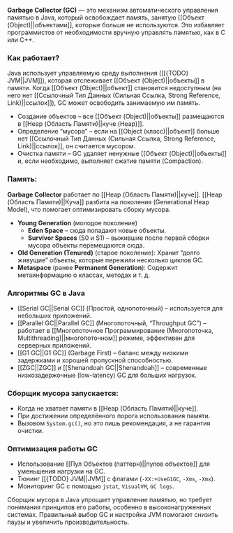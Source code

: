 
**Garbage Collector (GC)** — это механизм автоматического управления памятью в Java, который освобождает память, занятую [[Объект (Object)||объектами]], которые больше не используются. Это избавляет программистов от необходимости вручную управлять памятью, как в C или C++.

### Как работает?

Java использует управляемую среду выполнения ([[{TODO} JVM||JVM]]), которая отслеживает [[Объект (Object)||объекты]] в памяти. Когда [[Объект (Object)||объект]] становится недоступным (на него нет [[Ссылочный Тип Данных (Сильная Ссылка, Strong Reference, Link)||ссылок]]), GC может освободить занимаемую им память.

- Создание объектов – все [[Объект (Object)||объекты]] размещаются в [[Heap (Область Памяти)||куче (Heap)]].
- Определение “мусора” – если на [[Object (класс)||объект]] больше нет [[Ссылочный Тип Данных (Сильная Ссылка, Strong Reference, Link)||ссылок]], он считается мусором.
- Очистка памяти – GC удаляет ненужные [[Объект (Object)||объекты]] и, если необходимо, выполняет сжатие памяти (Compaction).


### Память:

**Garbage Collector** работает по [[Heap (Область Памяти)||куче]]. [[Heap (Область Памяти)||Куча]] разбита на поколения (Generational Heap Model), что помогает оптимизировать сборку мусора.

- **Young Generation** (молодое поколение)
	- **Eden Space** – сюда попадают новые объекты.
	- **Survivor Spaces** (S0 и S1) – выжившие после первой сборки мусора объекты перемещаются сюда.
- **Old Generation (Tenured)** (старое поколение): Хранит “долго живущие” объекты, которые пережили несколько циклов GC.
- **Metaspace** (ранее **Permanent Generation**): Содержит метаинформацию о классах, методах и т. д.

### Алгоритмы GC в Java

- [[Serial GC||Serial GC]] (Простой, однопоточный) – используется для небольших приложений.
- [[Parallel GC||Parallel GC]] (Многопоточный, “Throughput GC”) – работает в [[Многопоточное Программирование (Многопоточка, Multithreading)||многопоточном]] режиме, эффективен для серверных приложений.
- [[G1 GC||G1 GC]] (Garbage First) – баланс между низкими задержками и хорошей пропускной способностью.
- [[ZGC||ZGC]] и [[Shenandoah GC||Shenandoah]] – современные низкозадержочные (low-latency) GC для больших нагрузок.


### Сборщик мусора запускается:

- Когда не хватает памяти в [[Heap (Область Памяти)||куче]].
- При достижении определённого порога использования памяти.
- Вызовом `System.gc()`, но это лишь рекомендация, а не гарантия очистки.

### Оптимизация работы GC

- Использование [[Пул Объектов (паттерн)||пулов объектов]] для уменьшения нагрузки на GC.
- Тюнинг [[{TODO} JVM||JVM]] с флагами (`-XX:+UseG1GC`, `-Xms`, `-Xmx`).
- Мониторинг GC с помощью `jstat`, `VisualVM`, `GC logs`.
  

Сборщик мусора в Java упрощает управление памятью, но требует понимания принципов его работы, особенно в высоконагруженных системах. Правильный выбор GC и настройка JVM помогают снизить паузы и увеличить производительность.
